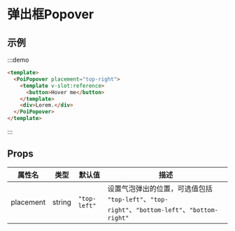 # 弹出框Popover


## 示例

:::demo

```html
<template>
  <PoiPopover placement="top-right">
    <template v-slot:reference>
      <button>Hover me</button>
    </template>
    <div>Lorem.</div>
  </PoiPopover>
</template>

```

:::

## Props

| 属性名    | 类型   | 默认值       | 描述                                      |
| --------- | ------ | ------------ | ----------------------------------------- |
| placement | string | `"top-left"` | 设置气泡弹出的位置，可选值包括 `"top-left"`、`"top-right"`、`"bottom-left"`、`"bottom-right"` |